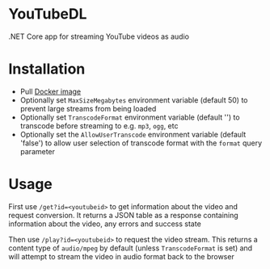 # YouTubeDL
.NET Core app for streaming YouTube videos as audio

# Installation
- Pull [Docker image](https://github.com/users/MattJeanes/packages/container/package/youtubedl%2Fyoutubedl-web)
- Optionally set `MaxSizeMegabytes` environment variable (default 50) to prevent large streams from being loaded
- Optionally set `TranscodeFormat` environment variable (default '') to transcode before streaming to e.g. `mp3`, `ogg`, etc
- Optionally set the `AllowUserTranscode` environment variable (default 'false') to allow user selection of transcode format with the `format` query parameter

# Usage
First use `/get?id=<youtubeid>` to get information about the video and request conversion. It returns a JSON table as a response containing information about the video, any errors and success state

Then use `/play?id=<youtubeid>` to request the video stream. This returns a content type of `audio/mpeg` by default (unless `TranscodeFormat` is set) and will attempt to stream the video in audio format back to the browser

